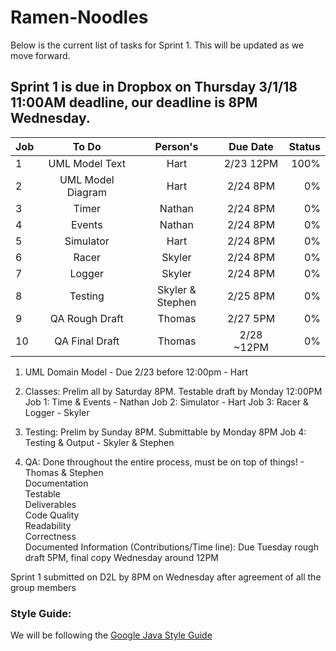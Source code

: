 # Ramen-Noodles
Below is the current list of tasks for Sprint 1. This will be updated as we move forward.

## Sprint 1 is due in Dropbox on Thursday 3/1/18 11:00AM deadline, our deadline is 8PM Wednesday.

| Job       | To Do           | Person's  |Due Date| Status |
| ------------- |:-------------:|:-----:|:-------:|-------:|
| 1      | UML Model Text| Hart |2/23 12PM	|100%	|
| 2      | UML Model Diagram| Hart |2/24 8PM	|0%	|
| 3      | Timer      |   Nathan |2/24 8PM	|0%	|
| 4 | Events      |Nathan |2/24 8PM	|0%	|
| 5 | Simulator      |Hart |2/24 8PM	|0%	|
| 6 | Racer      |Skyler |2/24 8PM	|0%	|
| 7 | Logger      |Skyler |2/24 8PM	|0%	|
| 8 | Testing      |Skyler & Stephen |2/25 8PM	|0%	|
| 9 | QA Rough Draft      |Thomas |2/27 5PM	|0%	|
| 10     | QA Final Draft| Thomas |2/28 ~12PM	|0%	|

1. UML Domain Model - Due 2/23 before 12:00pm - Hart

2. Classes: Prelim all by Saturday 8PM. Testable draft by Monday 12:00PM
Job 1: Time & Events - Nathan
Job 2: Simulator - Hart
Job 3: Racer & Logger - Skyler
	
3. Testing: Prelim by Sunday 8PM. Submittable by Monday 8PM
Job 4: Testing & Output - Skyler & Stephen
	
4. QA: Done throughout the entire process, must be on top of things! - Thomas & Stephen<br />
Documentation<br />
Testable<br />
Deliverables<br />
Code Quality<br />
Readability<br />
Correctness<br />
Documented Information (Contributions/Time line): Due Tuesday rough draft 5PM, final copy Wednesday around 12PM
	
	
Sprint 1 submitted on D2L by 8PM on Wednesday after agreement of all the group members



### Style Guide:
We will be following the [Google Java Style Guide](https://google.github.io/styleguide/javaguide.html)
